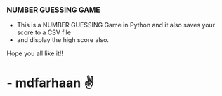 ### NUMBER GUESSING GAME 

* This is a NUMBER GUESSING Game in Python and it also saves your score to a CSV file 
* and display the high score also.

Hope you all like it!!

# - mdfarhaan :v:

